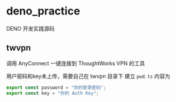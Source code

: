 # deno_practice

DENO 开发实践源码

## twvpn 

调用 AnyConnect 一键连接到 ThoughtWorks VPN 的工具

用户密码和key未上传，需要自己在 twvpn 目录下 建立 `pwd.ts` 内容为

```ts
export const password = "你的登录密码";
export const key = "你的 Auth Key";
```
